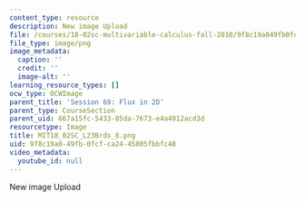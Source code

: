 ```yaml
---
content_type: resource
description: New image Upload
file: /courses/18-02sc-multivariable-calculus-fall-2010/9f8c19a049fb0fcfca2445805fbbfc48_MIT18_02SC_L23Brds_8.png
file_type: image/png
image_metadata:
  caption: ''
  credit: ''
  image-alt: ''
learning_resource_types: []
ocw_type: OCWImage
parent_title: 'Session 69: Flux in 2D'
parent_type: CourseSection
parent_uid: 667a15fc-5433-85da-7673-e4a4912acd3d
resourcetype: Image
title: MIT18_02SC_L23Brds_8.png
uid: 9f8c19a0-49fb-0fcf-ca24-45805fbbfc48
video_metadata:
  youtube_id: null
---
```

New image Upload


